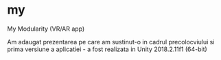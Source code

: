 # my
My Modularity (VR/AR app)

Am adaugat prezentarea pe care am sustinut-o in cadrul precolocviului si prima versiune a aplicatiei - a fost realizata in Unity 2018.2.11f1 (64-bit)


